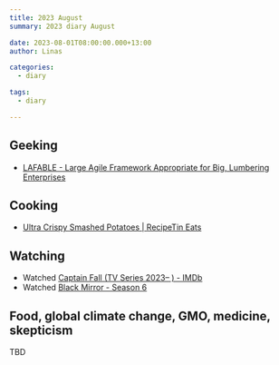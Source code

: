 ```yaml
---
title: 2023 August
summary: 2023 diary August

date: 2023-08-01T08:00:00.000+13:00
author: Linas

categories:
  - diary

tags:
  - diary

---
```


## Geeking

* [LAFABLE - Large Agile Framework Appropriate for Big, Lumbering Enterprises](https://www.lafable.com/)

## Cooking

* [Ultra Crispy Smashed Potatoes | RecipeTin Eats](https://www.recipetineats.com/crispy-smashed-potatoes/#wprm-recipe-container-27339)


## Watching

* Watched [Captain Fall (TV Series 2023– ) - IMDb](https://www.imdb.com/title/tt12923792/)
* Watched [Black Mirror - Season 6](https://www.rottentomatoes.com/tv/black_mirror/s06)

## Food, global climate change, GMO, medicine, skepticism

TBD

